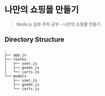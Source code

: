 나만의 쇼핑몰 만들기
=====
> Node.js 심화 주차 공부 - 나만의 쇼핑몰 만들기   

## Directory Structure
```
.
├── app.js
├── routes
│   ├── user.js
│   ├── goods.js
│   └── carts.js
└── models
    ├── user.js
    ├── goods.js
    └── carts.js
```
